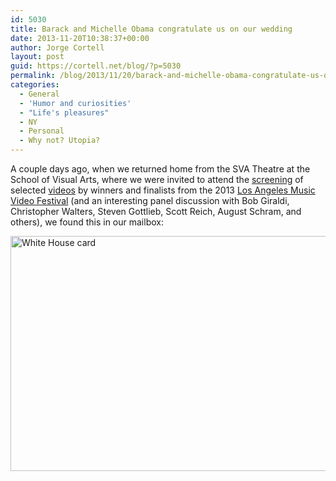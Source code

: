 ```yaml
---
id: 5030
title: Barack and Michelle Obama congratulate us on our wedding
date: 2013-11-20T10:38:37+00:00
author: Jorge Cortell
layout: post
guid: https://cortell.net/blog/?p=5030
permalink: /blog/2013/11/20/barack-and-michelle-obama-congratulate-us-on-our-wedding/
categories:
  - General
  - 'Humor and curiosities'
  - "Life's pleasures"
  - NY
  - Personal
  - Why not? Utopia?
---
```

A couple days ago, when we returned home from the SVA Theatre at the School of Visual Arts, where we were invited to attend the <a title="https://www.sva.edu/events/events-exhibitions/sva-rocks-music-videos-then-and-now" href="https://www.sva.edu/events/events-exhibitions/sva-rocks-music-videos-then-and-now" target="_blank">screening</a> of selected <a title="https://www.youtube.com/watch?v=P2jn_lxrrPg" href="https://www.youtube.com/watch?v=P2jn_lxrrPg" target="_blank">videos</a> by winners and finalists from the 2013 <a title="https://lamvf.com/" href="https://lamvf.com/" target="_blank">Los Angeles Music Video Festival</a> (and an interesting panel discussion with Bob Giraldi, Christopher Walters, Steven Gottlieb, Scott Reich, August Schram, and others), we found this in our mailbox:

<img class="aligncenter" alt="White House card" src="https://farm8.staticflickr.com/7455/10963029743_1ba4047b6f_c.jpg" width="800" height="376" />